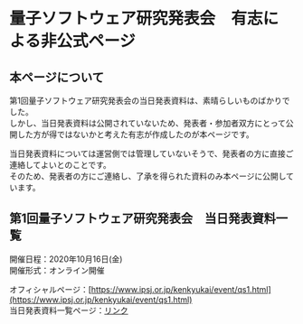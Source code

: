 # 量子ソフトウェア研究発表会　有志による非公式ページ

## 本ページについて

第1回量子ソフトウェア研究発表会の当日発表資料は、素晴らしいものばかりでした。  
しかし、当日発表資料は公開されていないため、発表者・参加者双方にとって公開した方が得ではないかと考えた有志が作成したのが本ページです。  

当日発表資料については運営側では管理していないそうで、発表者の方に直接ご連絡してよいとのことです。  
そのため、発表者の方にご連絡し、了承を得られた資料のみ本ページに公開しています。  

## 第1回量子ソフトウェア研究発表会　当日発表資料一覧

  開催日程：2020年10月16日(金)  
  開催形式：オンライン開催  

  オフィシャルページ：[https://www.ipsj.or.jp/kenkyukai/event/qs1.html](https://www.ipsj.or.jp/kenkyukai/event/qs1.html)  
  当日発表資料一覧ページ：[リンク](第1回量子ソフトウェア研究発表会/README.md)


